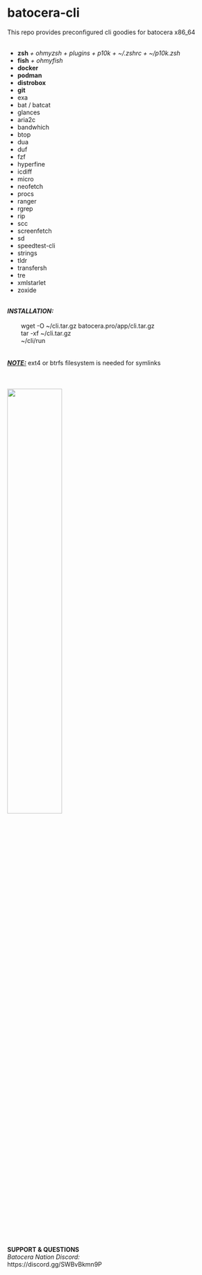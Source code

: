 # batocera-cli
</b></i>This repo provides preconfigured cli goodies for batocera x86_64 </i><br><br>
- **zsh** *+ ohmyzsh + plugins + p10k + ~/.zshrc + ~/p10k.zsh*
- **fish** *+ ohmyfish*
- **docker**
- **podman**
- **distrobox**
- **git**
- exa
- bat / batcat
- glances
- aria2c
- bandwhich
- btop 
- dua
- duf
- fzf
- hyperfine
- icdiff 
- micro
- neofetch
- procs
- ranger
- rgrep
- rip
- scc
- screenfetch
- sd
- speedtest-cli
- strings
- tldr
- transfersh
- tre
- xmlstarlet
- zoxide 
</b><br>
<br>
<b><i>INSTALLATION:</i></b><br><br>
&nbsp;&nbsp;&nbsp;&nbsp;&nbsp;&nbsp;&nbsp;&nbsp;wget -O ~/cli.tar.gz batocera.pro/app/cli.tar.gz <br>
&nbsp;&nbsp;&nbsp;&nbsp;&nbsp;&nbsp;&nbsp;&nbsp;tar -xf ~/cli.tar.gz <br>
&nbsp;&nbsp;&nbsp;&nbsp;&nbsp;&nbsp;&nbsp;&nbsp;~/cli/run <br>
</font></b></i><br><br>
<u><b><i>NOTE:</i></b></u> ext4 or btrfs filesystem is needed for symlinks <br>
</i>
<br>
<br>
<br>
<img src=https://github.com/uureel/batocera-zsh/assets/116395185/8adbb9c8-8745-48bd-9003-15616101a7ef style="width: 50%; height: 50%;"></img>
<br>
<br>
<b>SUPPORT & QUESTIONS</b> <br> 
<i>Batocera Nation Discord:</i><br>
https://discord.gg/SWBvBkmn9P
